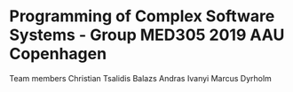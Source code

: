 # Programming of Complex Software Systems - Group MED305 2019 AAU Copenhagen
Team members
Christian Tsalidis
Balazs Andras Ivanyi
Marcus Dyrholm
